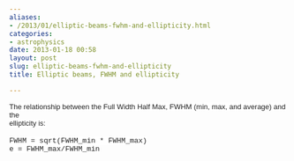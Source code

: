 ```yaml
---
aliases:
- /2013/01/elliptic-beams-fwhm-and-ellipticity.html
categories:
- astrophysics
date: 2013-01-18 00:58
layout: post
slug: elliptic-beams-fwhm-and-ellipticity
title: Elliptic beams, FWHM and ellipticity

---
```


<span style="background-color: white; color: #222222; font-family: arial, sans-serif; font-size: 13px;">
 The relationship between the Full Width Half Max, FWHM (min, max, and average) and the
</span>
<br/>
<span style="background-color: white; color: #222222; font-family: arial, sans-serif; font-size: 13px;">
 ellipticity is:
</span>
<br/>
<br style="background-color: white; color: #222222; font-family: arial, sans-serif; font-size: 13px;"/>
<span style="font-family: Courier New, Courier, monospace;">
 <span style="background-color: white; color: #222222; font-size: 13px;">
  FWHM = sqrt(FWHM_min * FWHM_max)
 </span>
 <br style="background-color: white; color: #222222; font-size: 13px;"/>
 <span style="background-color: white; color: #222222; font-size: 13px;">
  e = FWHM_max/FWHM_min
 </span>
</span>
<br/>
<span style="background-color: white; color: #222222; font-family: arial, sans-serif; font-size: 13px;">
 <br/>
</span>
